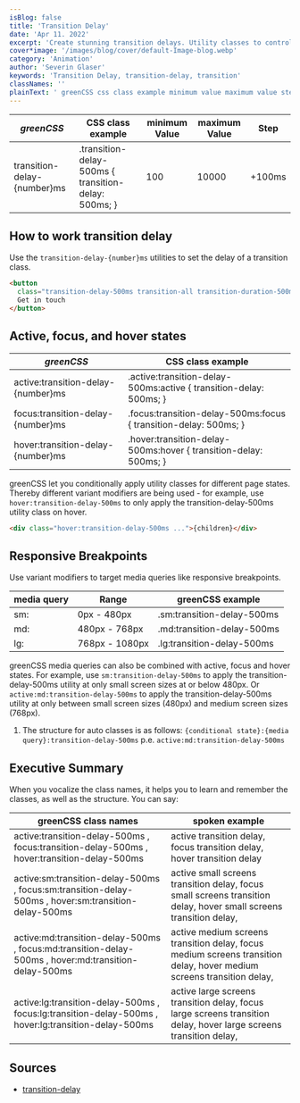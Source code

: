 ```yaml
---
isBlog: false
title: 'Transition Delay'
date: 'Apr 11. 2022'
excerpt: 'Create stunning transition delays. Utility classes to control the transition delay.'
cover*image: '/images/blog/cover/default-Image-blog.webp'
category: 'Animation'
author: 'Severin Glaser'
keywords: 'Transition Delay, transition-delay, transition'
classNames: ''
plainText: ' greenCSS css class example minimum value maximum value step transition-delay number ms transition-delay-500ms transition-delay: 500ms; 100 10000 +100ms how to work transition delay use the `transition-delay number ms` utilities to set the delay of a transition class  active focus and hover states greenCSS css class example active:transition-delay number ms active :transition-delay-500ms:active transition-delay: 500ms; focus:transition-delay number ms focus :transition-delay-500ms:focus transition-delay: 500ms; hover:transition-delay number ms hover :transition-delay-500ms:hover transition-delay: 500ms; greenCSS let you conditionally apply utility classes for different page states thereby different variant modifiers are being used for example use `hover:transition-delay-500ms` to only apply the transition-delay-500ms utility class on hover  responsive breakpoints use variant modifiers to target media queries like responsive breakpoints media query range greenCSS example sm: 0px 480px sm:transition-delay-500ms md: 480px 768px md:transition-delay-500ms lg: 768px 1080px lg:transition-delay-500ms greenCSS media queries can also be combined with active focus and hover states for example use `sm:transition-delay-500ms` to apply the transition-delay-500ms utility at only small screen sizes at or below 480px or `active:md:transition-delay-500ms` to apply the transition-delay-500ms utility at only between small screen sizes 480px and medium screen sizes 768px 1 the structure for auto classes is as follows: ` conditional state : media query :transition-delay-500ms` p e `active:md:transition-delay-500ms` executive summary when you vocalize the class names it helps you to learn and remember the classes as well as the structure you can say: greenCSS class names spoken example active:transition-delay-500ms focus:transition-delay-500ms hover:transition-delay-500ms active transition delay focus transition delay hover transition delay active:sm:transition-delay-500ms focus:sm:transition-delay-500ms hover:sm:transition-delay-500ms active small screens transition delay focus small screens transition delay hover small screens transition delay active:md:transition-delay-500ms focus:md:transition-delay-500ms hover:md:transition-delay-500ms active medium screens transition delay focus medium screens transition delay hover medium screens transition delay active:lg:transition-delay-500ms focus:lg:transition-delay-500ms hover:lg:transition-delay-500ms active large screens transition delay focus large screens transition delay hover large screens transition delay sources transition-delay https: developer mozilla org en-us docs web css transition-delay '
---
```


| _greenCSS_                   | CSS class example                                    | minimum Value | maximum Value | Step   |
| --------------------------- | ---------------------------------------------------- | ------------- | ------------- | ------ |
| transition-delay-{number}ms | .transition-delay-500ms { transition-delay: 500ms; } | 100           | 10000         | +100ms |

## How to work transition delay

Use the `transition-delay-{number}ms` utilities to set the delay of a transition class.

```html
<button
  class="transition-delay-500ms transition-all transition-duration-500ms outline-none bg-blue hover:bg-blue-5 active:bg-blue-3 focus:bg-blue-7 py-20px px-40px text-white text-15px font-900 rounded-50px">
  Get in touch
</button>
```

## Active, focus, and hover states

| _greenCSS_                          | CSS class example                                                   |
| ---------------------------------- | ------------------------------------------------------------------- |
| active:transition-delay-{number}ms | .active\:transition-delay-500ms:active { transition-delay: 500ms; } |
| focus:transition-delay-{number}ms  | .focus\:transition-delay-500ms:focus { transition-delay: 500ms; }   |
| hover:transition-delay-{number}ms  | .hover\:transition-delay-500ms:hover { transition-delay: 500ms; }   |

greenCSS let you conditionally apply utility classes for different page states. Thereby different variant modifiers are being used - for example, use `hover:transition-delay-500ms` to only apply the transition-delay-500ms utility class on hover.

```html
<div class="hover:transition-delay-500ms ...">{children}</div>
```

## Responsive Breakpoints

Use variant modifiers to target media queries like responsive breakpoints.

| media query | Range          | greenCSS example            |
| ----------- | -------------- | -------------------------- |
| sm:         | 0px - 480px    | .sm:transition-delay-500ms |
| md:         | 480px - 768px  | .md:transition-delay-500ms |
| lg:         | 768px - 1080px | .lg:transition-delay-500ms |

greenCSS media queries can also be combined with active, focus and hover states. For example, use `sm:transition-delay-500ms` to apply the transition-delay-500ms utility at only small screen sizes at or below 480px. Or `active:md:transition-delay-500ms` to apply the transition-delay-500ms utility at only between small screen sizes (480px) and medium screen sizes (768px).

1. The structure for auto classes is as follows: `{conditional state}:{media query}:transition-delay-500ms` p.e. `active:md:transition-delay-500ms`

## Executive Summary

When you vocalize the class names, it helps you to learn and remember the classes, as well as the structure. You can say:

| greenCSS class names                                                                                  | spoken example                                                                                                        |
| ---------------------------------------------------------------------------------------------------- | --------------------------------------------------------------------------------------------------------------------- |
| active:transition-delay-500ms , focus:transition-delay-500ms , hover:transition-delay-500ms          | active transition delay, focus transition delay, hover transition delay                                               |
| active:sm:transition-delay-500ms , focus:sm:transition-delay-500ms , hover:sm:transition-delay-500ms | active small screens transition delay, focus small screens transition delay, hover small screens transition delay,    |
| active:md:transition-delay-500ms , focus:md:transition-delay-500ms , hover:md:transition-delay-500ms | active medium screens transition delay, focus medium screens transition delay, hover medium screens transition delay, |
| active:lg:transition-delay-500ms , focus:lg:transition-delay-500ms , hover:lg:transition-delay-500ms | active large screens transition delay, focus large screens transition delay, hover large screens transition delay,    |

## Sources

- [transition-delay](https://developer.mozilla.org/en-US/docs/Web/CSS/transition-delay)
